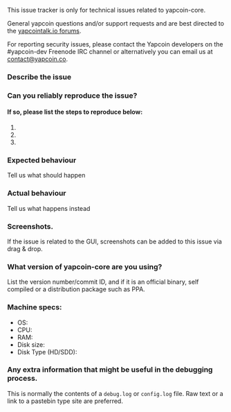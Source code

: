 <!--- Remove sections that do not apply -->

This issue tracker is only for technical issues related to yapcoin-core.

General yapcoin questions and/or support requests and are best directed to the [yapcointalk.io forums](https://yapcointalk.io/).

For reporting security issues, please contact the Yapcoin developers on the #yapcoin-dev Freenode IRC channel or alternatively you can email us at contact@yapcoin.co.

### Describe the issue

### Can you reliably reproduce the issue?
#### If so, please list the steps to reproduce below:
1.
2.
3.

### Expected behaviour
Tell us what should happen

### Actual behaviour
Tell us what happens instead

### Screenshots.
If the issue is related to the GUI, screenshots can be added to this issue via drag & drop.

### What version of yapcoin-core are you using?
List the version number/commit ID, and if it is an official binary, self compiled or a distribution package such as PPA.

### Machine specs:
- OS:
- CPU:
- RAM:
- Disk size:
- Disk Type (HD/SDD):

### Any extra information that might be useful in the debugging process.
This is normally the contents of a `debug.log` or `config.log` file. Raw text or a link to a pastebin type site are preferred.

